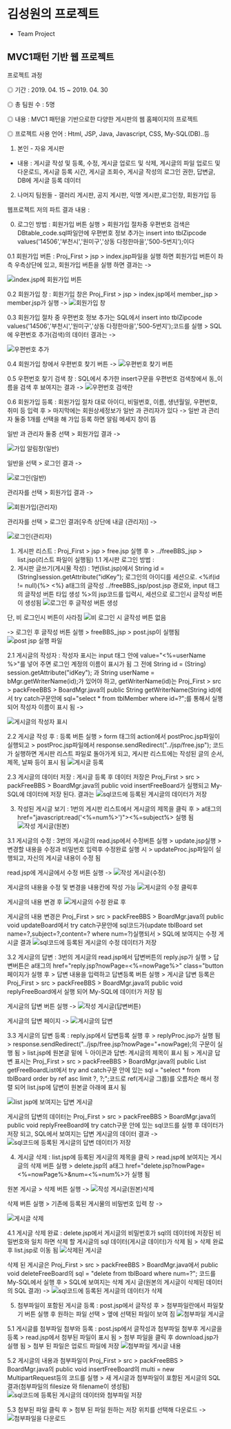# 김성원의 프로젝트
- Team Project

## MVC1패턴 기반 웹 프로젝트

프로젝트 과정

◎ 기간 : 2019. 04. 15 ~ 2019. 04. 30

◎ 총 팀원 수 : 5명

◎ 내용 : MVC1 패턴을 기반으로한 다양한 게시판의 웹 홈페이지의 프로젝트

◎ 프로젝트 사용 언어 : Html, JSP, Java, Javascript, CSS, My-SQL(DB)..등

1. 본인 - 자유 게시판
* 내용 : 게시글 작성 및 등록, 수정, 게시글 업로드 및 삭제, 게시글의 파일 업로드 및 다운로드, 게시글 등록 시간, 게시글 조회수, 게시글 작성의 로그인 권한, 답변글, DB에 게시글 등록 데이터
2. 나머지 팀원들 - 갤러리 게시판, 공지 게시판, 익명 게시판,로그인창, 회원가입 등

웹프로젝트 저의 파트 결과 내용 :

0. 로그인 방법 : 회원가입 버튼 실행 > 회원가입 절차중 우편번호 검색은 DBtable_code.sql파일안에 우편번호 정보 추가는 insert into tblZipcode values('14506','부천시','원미구','상동 다정한마을','500-5번지');이다
  
  0.1 회원가입 버튼 : Proj_First > jsp > index.jsp파일을 실행 하면 회원가입 버튼이 좌측 우측상단에 있고, 
     회원가입 버튼을 실행 하면 결과는 ->
     
   ![index.jsp에 회원가입 버튼](https://user-images.githubusercontent.com/83484877/116871213-e091a500-ac4e-11eb-8e23-665d43614ef8.jpg)
  
  0.2 회원가입 창 : 회원가입 창은 Proj_First > jsp > index.jsp에서 member_jsp > member.jsp가 실행 ->
    ![회원가입 창](https://user-images.githubusercontent.com/83484877/116867386-05cee500-ac48-11eb-8288-4321d2a2367f.jpg)

  0.3 회원가입 절차 중 우편번호 정보 추가는 SQL에서 insert into tblZipcode values('14506','부천시','원미구','상동 다정한마을','500-5번지');코드를 실행 > SQL에 우편번호 추가(검색)의 데이터 결과는 ->
  
  ![우편번호 추가](https://user-images.githubusercontent.com/83484877/116866688-cfdd3100-ac46-11eb-81fd-1b8d44a55cc4.jpg)
  
  0.4 회원가입 창에서 우편번호 찾기 버튼 ->
    ![우편번호 찾기 버튼](https://user-images.githubusercontent.com/83484877/116867578-6e1dc680-ac48-11eb-9538-e0a07d576439.jpg)

  0.5 우편번호 찾기 검색 창 : SQL에서 추가한 insert구문을 우편번호 검색창에서 동_이름을 검색 후 뵤여지는 결과 -> 
  ![우편번호 검색란 ](https://user-images.githubusercontent.com/83484877/116867902-c654c880-ac48-11eb-9fa1-44e56fe59e58.jpg)

  0.6 회원가입 등록 : 회원가입 절차 대로 아이디, 비밀번호, 이름, 생년월일, 우편번호, 취미 등 입력 후 > 마지막에는 회원상세정보가 일반 과 관리자가 있다
    -> 일반 과 관리자 둘중 1개를 선택을 해 가입 등록 하면 알림 메세지 창이 뜸
    
   일반 과 관리자 둘중 선택 > 회원가입 결과 ->
   
   ![가입 알림창(일반)](https://user-images.githubusercontent.com/83484877/116872162-67934d00-ac50-11eb-9762-4c2347342cb0.jpg)

   일반을 선택 > 로그인 결과 ->
   
   ![로그인(일반)](https://user-images.githubusercontent.com/83484877/116872423-d2dd1f00-ac50-11eb-817d-f75ff454cc53.jpg)

   관리자를 선택 > 회원가입 결과 ->
   
   ![회원가입(관리자)](https://user-images.githubusercontent.com/83484877/116872739-6282cd80-ac51-11eb-8ec9-70a341972eeb.jpg)
   
   관리자를 선택 > 로그인 결과[우측 상단에 내글 (관리자)] ->
   
   ![로그인(관리자)](https://user-images.githubusercontent.com/83484877/116873159-28fe9200-ac52-11eb-8809-190b1d266189.jpg)

1. 게시판 리스트 : Proj_First > jsp > free.jsp 실행 후 > ../freeBBS_jsp > list.jsp(리스트 파일이 실행됨)
 1.1 게시판 로그인 방법 : 
2. 게시판 글쓰기(게시물 작성) : 1번(list.jsp)에서 String id = (String)session.getAttribute("idKey"); 로그인의 아이디를 세션으로.
   <%if(id != null){%> <%} a태그의 글작성 ../freeBBS_jsp/post.jsp 경로와, input 태그의 글작성 버튼 타입 생성 %>의 jsp코드를 입력시, 세션으로 로그인시 글작성 버튼이 생성됨
   ![로그인 후 글작성 버튼 생성](https://user-images.githubusercontent.com/83484877/116841269-a22ac480-ac13-11eb-99fb-0e6cc5ff3d87.jpg)

  단, 비 로그인시 버튼이 사라짐 ![비 로그인 시 글작성 버튼 없음](https://user-images.githubusercontent.com/83484877/116841369-f170f500-ac13-11eb-9e1e-cbaeaccc8fe2.jpg)

   -> 로그인 후 글작성 버튼 실행 > freeBBS_jsp > post.jsp이 실행됨
   ![post jsp 실행 파일](https://user-images.githubusercontent.com/83484877/116843598-6267db00-ac1b-11eb-8a3a-818ccc5a966e.jpg)

 2.1 게시글의 작성자 : 작성자 표시는 input 태그 안에 value="<%=userName %>"를 넣어 주면 로그인 계정의 이름이 표시가 됨 그 전에 String id = (String) session.getAttribute("idKey"); 과	String userName = bMgr.getWriterName(id);가 있어야 하고, getWriterName(id)는 Proj_First > src > packFreeBBS > BoardMgr.java의 public String getWriterName(String id)에서 try catch구문안에 sql="select * from tblMember where id=?";를 통해서 실행 되어 작성자 이름이 표시 됨 ->
 
![게시글의 작성자 표시](https://user-images.githubusercontent.com/83484877/116858225-03b15a00-ac39-11eb-9a05-470d10b341d1.jpg)


 2.2 게시글 작성 후 : 등록 버튼 실행 > form 태그의 action에서 postProc.jsp파일이 실행되고 > postProc.jsp파일에서 response.sendRedirect("../jsp/free.jsp"); 코드가 실행하면 게시판 리스트 파일로 돌아가게 되고, 게시판 리스트에는 작성된 글의 순서, 제목, 날짜 등이 표시 됨
 ![게시글 등록](https://user-images.githubusercontent.com/83484877/116848223-1884f200-ac27-11eb-8a6e-7bb3ca07626d.jpg)

 2.3 게시글의 데이터 저장 : 게시글 등록 후 데이터 저장은 Proj_First > src > packFreeBBS > BoardMgr.java의 public void insertFreeBoard가 실행되고 My-SQL에 데이터에 저장 된다.
 결과는 ![sql코드에 등록된 게시글의 데이터가 저장](https://user-images.githubusercontent.com/83484877/116848317-4bc78100-ac27-11eb-9847-8170db7b6625.jpg)
 
3. 작성된 게시글 보기 : 1번의 게시판 리스트에서 게시글의 제목을 클릭 후 > a태그의 href="javascript:read('<%=num%>')"><%=subject%> 실행 됨
   ![작성 게시글(원본)](https://user-images.githubusercontent.com/83484877/116849399-a8c43680-ac29-11eb-8339-b0226b8cad62.jpg)
   
 3.1 게시글의 수정 : 3번의 게시글의 read.jsp에서 수정버튼 실행 > update.jsp실행 > 변경할 내용을 수정과 비밀번호 입력후 수정완료 실행 시 > updateProc.jsp파일이 실행되고, 자신의 게시글 내용이 수정 됨
  
  read.jsp에 게시글에서 수정 버튼 실행 ->
  ![작성 게시글(수정)](https://user-images.githubusercontent.com/83484877/116857164-538f2180-ac37-11eb-9119-78f8bc5f401d.jpg)
  
  게시글의 내용을 수정 및 변경을 내용칸에 작성 가능
  ![게시글의 수정 클릭후](https://user-images.githubusercontent.com/83484877/116844079-f2f2eb00-ac1c-11eb-8b3e-a2b5762d7c46.jpg)

  게시글의 내용 변경 후
 ![게시글의 수정 완료 후](https://user-images.githubusercontent.com/83484877/116849874-8383f800-ac2a-11eb-8eb3-49a8fc7974eb.jpg)

 게시글의 내용 변경은 Proj_First > src > packFreeBBS > BoardMgr.java의 public void updateBoard에서 try catch구문안에 sql코드가(update tblBoard set name=?,subject=?,content=? where num=?)실행되서 > SQL에 보여지는 수정 게시글 결과
 ![sql코드에 등록된 게시글의  수정 데이터가 저장](https://user-images.githubusercontent.com/83484877/116850279-57b54200-ac2b-11eb-83d8-b145045535c7.jpg)

 3.2 게시글의 답변 : 3번의 게시글의 read.jsp에서 답변버튼의 reply.jsp가 실행 > 답변버튼은 a태그의 href="reply.jsp?nowPage=<%=nowPage%>" class="button 페이지가 실행 후 > 답변 내용을 입력하고 답변등록 버튼 실행 > 게시글 답변 등록은 Proj_First > src > packFreeBBS > BoardMgr.java의 public void replyFreeBoard에서 실행 되어 My-SQL에 데이터가 저장 됨
   
   게시글의 답변 버튼 실행 ->
   ![작성 게시글(답변버튼)](https://user-images.githubusercontent.com/83484877/116857334-92bd7280-ac37-11eb-95ab-5eb56ac51c82.jpg)

   게시글의 답변 페이지 ->
   ![게시글의 답변](https://user-images.githubusercontent.com/83484877/116849489-cd201300-ac29-11eb-8c99-7bf795d1b4fe.jpg)

 3.3 게시글의 답변 등록 : reply.jsp에서 답변등록 실행 후 > replyProc.jsp가 실행 됨 > response.sendRedirect("../jsp/free.jsp?nowPage="+nowPage);의 구문이 실행 됨 > list.jsp에 원본글 밑에 └ 아이콘과 답변: 계시글의 제목이 표시 됨 > 게시글 답변 표시는 Proj_First > src > packFreeBBS > BoardMgr.java의 public List<BoardBean> getFreeBoardList에서 try and catch구문 안에 있는 sql = "select * from tblBoard order by ref asc limit ?, ?;";코드로 ref(게시글 그룹)를 오름차순 해서 정렬 되어 list.jsp에 답변이 원본글 아래에 표시 됨
 
 ![list jsp에 보여지는 답변 게시글](https://user-images.githubusercontent.com/83484877/116849991-c47c0c80-ac2a-11eb-998b-da9d1dd14477.jpg)
 
  게시글의 답변의 데이터는 Proj_First > src > packFreeBBS > BoardMgr.java의 public void replyFreeBoard에 try catch구문 안에 있는 sql코드를 실행 후 데이터가 저장 되고, SQL에서 보여지는 답변 게시글의 데이터 결과 ->
  ![sql코드에 등록된 게시글의 답변 데이터가 저장](https://user-images.githubusercontent.com/83484877/116850201-2dfc1b00-ac2b-11eb-95c6-8c6c11940de9.jpg)

4. 게시글 삭제 : list.jsp에 등록된 게시글의 제목을 클릭 > read.jsp에 보여지는 게시글의 삭제 버튼 실행 > delete.jsp의 a태그 href="delete.jsp?nowPage=<%=nowPage%>&num=<%=num%>가 실행 됨
 
 원본 게시글 > 삭제 버튼 실행 -> ![작성 게시글(원본)삭제](https://user-images.githubusercontent.com/83484877/116850668-fd68b100-ac2b-11eb-820a-c276a997b72c.jpg)
  
  삭제 버튼 실행 > 기존에 등록된 게시물의 비밀번호 입력 창 ->
  
 ![게시글 삭제](https://user-images.githubusercontent.com/83484877/116851015-9e576c00-ac2c-11eb-8be7-87e1bb5060dd.jpg)

 4.1 게시글 삭제 완료 : delete.jsp에서 게시글의 비밀번호가 sql의 데이터에 저장된 비밀번호와 일치 하면 삭제 할 게시글의 sql 데이터(게시글 데이터)가 삭제 됨 > 삭제 완료후 list.jsp로 이동 됨
   ![삭제된 게시글](https://user-images.githubusercontent.com/83484877/116851212-f68e6e00-ac2c-11eb-918d-37bfea472a89.jpg)

 삭제 된 게시글은 Proj_First > src > packFreeBBS > BoardMgr.java에서 public void deleteFreeBoard의 sql = "delete from tblBoard where num=?"; 코드를 My-SQL에서 실행 후 > SQL에 보여지는 삭제 게시 글(원본의 게시글이 삭제된 데이터의 SQL 결과) ->
![sql코드에 등록된 게시글의 데이터가 삭제](https://user-images.githubusercontent.com/83484877/116851310-1de53b00-ac2d-11eb-9e00-a73f9723703f.jpg)
  
 5. 첨부파일이 포함된 게시글 등록 : post.jsp에서 글작성 후 > 첨부파일란에서 파일찾기 버튼 실행 후 원하는 파일 선택 > 옆에 선택된 파일이 보여 짐
      ![첨부파일 게시글](https://user-images.githubusercontent.com/83484877/116851951-63eece80-ac2e-11eb-9b93-3a995a6d9636.jpg)

  5.1 게시글를 첨부파일 첨부와 등록 : post.jsp에서 글작성과 첨부파일 첨부후 게시글을 등록 > read.jsp에서 첨부된 파일이 표시 됨 > 첨부 파일을 클릭 후 download.jsp가 실행 됨 > 첨부 된 파일은 업로드 파일에 저장
   ![첨부파일 게시글 내용](https://user-images.githubusercontent.com/83484877/116852124-baf4a380-ac2e-11eb-8dfa-2102eb323141.jpg)

   5.2 게시글의 내용과 첨부파일이 Proj_First > src > packFreeBBS > BoardMgr.java의 public void insertFreeBoard의 multi = new MultipartRequest등의 코드를 실행 > 새 게시글과 첨부파일이 포함된 게시글의 SQL 결과(첨부파일의 filesize 와 filename이 생성됨) 
   ![sql코드에 등록된 게시글의 데이터와 첨부파일 저장](https://user-images.githubusercontent.com/83484877/116852881-1b381500-ac30-11eb-90cc-553468fdb90a.jpg)

   5.3 첨부된 파일 클릭 후 > 첨부 된 파일 원하는 저장 위치를 선택해 다운로드 ->
   ![첨부파일을 다운로드](https://user-images.githubusercontent.com/83484877/116852382-32c2ce00-ac2f-11eb-8634-8e6bcc44b71f.jpg)

